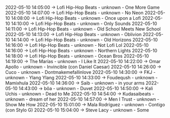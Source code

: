 2022-05-10 14:05:00 -> Lofi Hip-Hop Beats - unknown - One More Game
2022-05-10 14:07:00 -> Lofi Hip-Hop Beats - unknown - No Neon
2022-05-10 14:08:00 -> Lofi Hip-Hop Beats - unknown - Once upon a Lofi
2022-05-10 14:10:00 -> Lofi Hip-Hop Beats - unknown - Only Sounds
2022-05-10 14:11:00 -> Lofi Hip-Hop Beats - unknown - Old School Meets New School
2022-05-10 14:13:00 -> Lofi Hip-Hop Beats - unknown - Oblivion
2022-05-10 14:14:00 -> Lofi Hip-Hop Beats - unknown - Old Horizons
2022-05-10 14:16:00 -> Lofi Hip-Hop Beats - unknown - Not Lofi Lol
2022-05-10 14:16:00 -> Lofi Hip-Hop Beats - unknown - Northern Lights
2022-05-10 14:18:00 -> Lofi Hip-Hop Beats - unknown - Ocean Bros
2022-05-10 14:19:00 -> The Marías - unknown - I Like It
2022-05-10 14:22:00 -> Omar Apollo - unknown - Invincible (con Daniel Caesar)
2022-05-10 14:26:00 -> Cuco - unknown - Dontmakemefallinlove
2022-05-10 14:30:00 -> FKJ - unknown - Ylang Ylang
2022-05-10 14:33:00 -> Foudeqush - unknown - Mamixhula
2022-05-10 14:36:00 -> Saib - unknown - in your arms
2022-05-10 14:43:00 -> bôa - unknown - Duvet
2022-05-10 14:50:00 -> Kali Uchis - unknown - Dead to Me
2022-05-10 14:54:00 -> Kudasaibeats - unknown - dream of her
2022-05-10 14:57:00 -> Men I Trust - unknown - Show Me How
2022-05-10 15:01:00 -> Mala Rodríguez - unknown - Contigo (con Stylo G)
2022-05-10 15:04:00 -> Steve Lacy - unknown - Some
